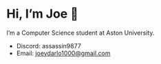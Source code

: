 # Hi, I’m Joe 👋

I’m a Computer Science student at Aston University.

- Discord: assassin9877  
- Email: joeydarlo1000@gmail.com
